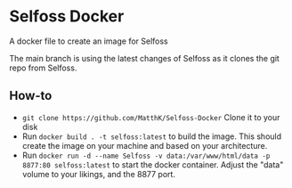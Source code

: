 # Selfoss Docker
 A docker file to create an image for Selfoss
 
 The main branch is using the latest changes of Selfoss as it clones the git repo from Selfoss.

## How-to
- `git clone https://github.com/MatthK/Selfoss-Docker` Clone it to your disk
- Run `docker build . -t selfoss:latest` to build the image. This should create the image on your machine and based on your architecture.
- Run `docker run -d --name Selfoss -v data:/var/www/html/data -p 8877:80 selfoss:latest` to start the docker container. Adjust the "data" volume to your likings, and the 8877 port.